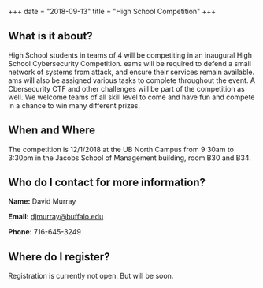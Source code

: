 +++
date = "2018-09-13"
title = "High School Competition"
+++


What is it about?
------

High School students in teams of 4 will be competiting in an inaugural High School Cybersecurity Competition. eams will be required to defend a small network of systems from attack, and ensure their services remain available. ams will also be assigned various tasks to complete throughout the event. A Cbersecurity CTF and other challenges will be part of the competition as well. We welcome teams of all skill level to come and have fun and compete in a chance to win many different prizes. 


When and Where
------

The competition is 12/1/2018 at the UB North Campus from 9:30am to 3:30pm in the Jacobs School of Management building, room B30 and B34.


Who do I contact for more information?
------

**Name:** David Murray

**Email:** djmurray@buffalo.edu

**Phone:** 716-645-3249


Where do I register? 
------

Registration is currently not open. But will be soon. 















